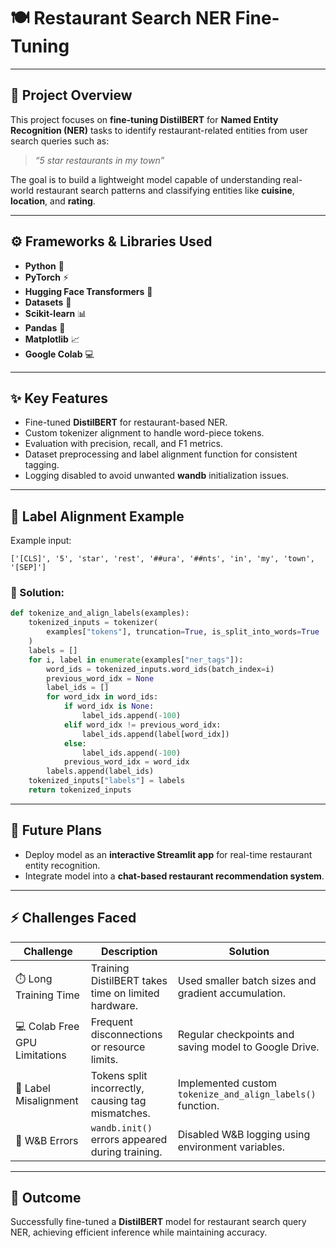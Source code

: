 # 🍽️ Restaurant Search NER Fine-Tuning

---

## 🧠 Project Overview

This project focuses on **fine-tuning DistilBERT** for **Named Entity Recognition (NER)** tasks to identify restaurant-related entities from user search queries such as:

> *“5 star restaurants in my town”*

The goal is to build a lightweight model capable of understanding real-world restaurant search patterns and classifying entities like **cuisine**, **location**, and **rating**.

---

## ⚙️ Frameworks & Libraries Used

* **Python** 🐍
* **PyTorch** ⚡
* **Hugging Face Transformers** 🤗
* **Datasets** 🧾
* **Scikit-learn** 📊
* **Pandas** 🧮
* **Matplotlib** 📈
* **Google Colab** 💻

---

## ✨ Key Features

* Fine-tuned **DistilBERT** for restaurant-based NER.
* Custom tokenizer alignment to handle word-piece tokens.
* Evaluation with precision, recall, and F1 metrics.
* Dataset preprocessing and label alignment function for consistent tagging.
* Logging disabled to avoid unwanted **wandb** initialization issues.

---

## 🧩 Label Alignment Example

Example input:

```
['[CLS]', '5', 'star', 'rest', '##ura', '##nts', 'in', 'my', 'town', '[SEP]']
```

### 🧠 Solution:

```python
def tokenize_and_align_labels(examples):
    tokenized_inputs = tokenizer(
        examples["tokens"], truncation=True, is_split_into_words=True
    )
    labels = []
    for i, label in enumerate(examples["ner_tags"]):
        word_ids = tokenized_inputs.word_ids(batch_index=i)
        previous_word_idx = None
        label_ids = []
        for word_idx in word_ids:
            if word_idx is None:
                label_ids.append(-100)
            elif word_idx != previous_word_idx:
                label_ids.append(label[word_idx])
            else:
                label_ids.append(-100)
            previous_word_idx = word_idx
        labels.append(label_ids)
    tokenized_inputs["labels"] = labels
    return tokenized_inputs
```

---

## 🚀 Future Plans

* Deploy model as an **interactive Streamlit app** for real-time restaurant entity recognition.
* Integrate model into a **chat-based restaurant recommendation system**.

---

## ⚡ Challenges Faced

| Challenge                     | Description                                         | Solution                                                   |
| ----------------------------- | --------------------------------------------------- | ---------------------------------------------------------- |
| ⏱️ Long Training Time         | Training DistilBERT takes time on limited hardware. | Used smaller batch sizes and gradient accumulation.        |
| 💻 Colab Free GPU Limitations | Frequent disconnections or resource limits.         | Regular checkpoints and saving model to Google Drive.      |
| 🧩 Label Misalignment         | Tokens split incorrectly, causing tag mismatches.   | Implemented custom `tokenize_and_align_labels()` function. |
| 🧰 W&B Errors                 | `wandb.init()` errors appeared during training.     | Disabled W&B logging using environment variables.          |

---

## 🏁 Outcome

Successfully fine-tuned a **DistilBERT** model for restaurant search query NER, achieving efficient inference while maintaining accuracy.
